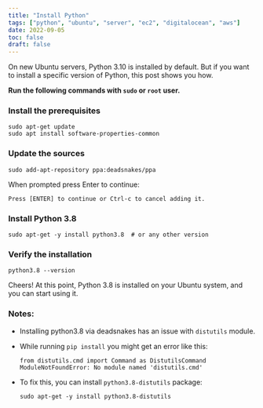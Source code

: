 ```yaml
---
title: "Install Python"
tags: ["python", "ubuntu", "server", "ec2", "digitalocean", "aws"]
date: 2022-09-05
toc: false
draft: false
---
```


On new Ubuntu servers, Python 3.10 is installed by default. But if you want to install a specific version of Python,
this post shows you how.

**Run the following commands with `sudo` or `root` user.**

### Install the prerequisites

```shell
sudo apt-get update
sudo apt install software-properties-common
```

### Update the sources

```shell
sudo add-apt-repository ppa:deadsnakes/ppa
```

When prompted press Enter to continue:

```console
Press [ENTER] to continue or Ctrl-c to cancel adding it.
```

### Install Python 3.8

```shell
sudo apt-get -y install python3.8  # or any other version
```

### Verify the installation

```shell
python3.8 --version
```

Cheers! At this point, Python 3.8 is installed on your Ubuntu system, and you can start using it.

### Notes:

- Installing python3.8 via deadsnakes has an issue with `distutils` module.
- While running `pip install` you might get an error like this:

  ```console
  from distutils.cmd import Command as DistutilsCommand
  ModuleNotFoundError: No module named 'distutils.cmd'
  ```

- To fix this, you can install `python3.8-distutils` package:

  ```shell
  sudo apt-get -y install python3.8-distutils
  ```

